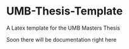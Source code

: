 UMB-Thesis-Template
===================

A Latex template for the UMB Masters Thesis


Soon there will be documentation right here
